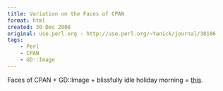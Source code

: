 ```yaml
---
title: Variation on the Faces of CPAN
format: html
created: 30 Dec 2008
original: use.perl.org - http://use.perl.org/~Yanick/journal/38186
tags:
    - Perl
    - CPAN
    - GD::Image
---
```


<p>Faces of CPAN + GD::Image + blissfully idle holiday morning = <a href="http://babyl.dyndns.org/perl/faces_of_cpan/" rel="nofollow">this</a>.</p>
